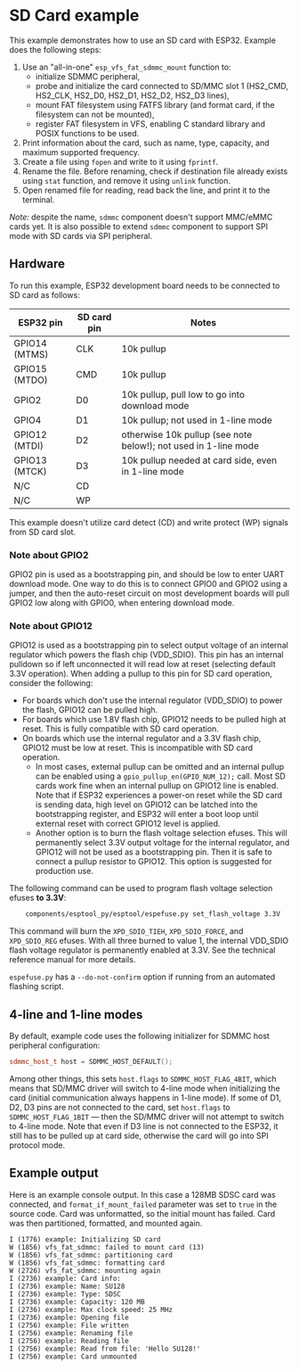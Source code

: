 # SD Card example

This example demonstrates how to use an SD card with ESP32. Example does the following steps:

1. Use an "all-in-one" `esp_vfs_fat_sdmmc_mount` function to:
    - initialize SDMMC peripheral,
    - probe and initialize the card connected to SD/MMC slot 1 (HS2_CMD, HS2_CLK, HS2_D0, HS2_D1, HS2_D2, HS2_D3 lines),
    - mount FAT filesystem using FATFS library (and format card, if the filesystem can not be mounted),
    - register FAT filesystem in VFS, enabling C standard library and POSIX functions to be used.
2. Print information about the card, such as name, type, capacity, and maximum supported frequency.
3. Create a file using `fopen` and write to it using `fprintf`.
4. Rename the file. Before renaming, check if destination file already exists using `stat` function, and remove it using `unlink` function.
5. Open renamed file for reading, read back the line, and print it to the terminal.

*Note:* despite the name, `sdmmc` component doesn't support MMC/eMMC cards yet. It is also possible to extend `sdmmc` component to support SPI mode with SD cards via SPI peripheral.

## Hardware

To run this example, ESP32 development board needs to be connected to SD card as follows:

ESP32 pin     | SD card pin | Notes
--------------|-------------|------------
GPIO14 (MTMS) | CLK         | 10k pullup
GPIO15 (MTDO) | CMD         | 10k pullup
GPIO2         | D0          | 10k pullup, pull low to go into download mode
GPIO4         | D1          | 10k pullup; not used in 1-line mode
GPIO12 (MTDI) | D2          | otherwise 10k pullup (see note below!); not used in 1-line mode
GPIO13 (MTCK) | D3          | 10k pullup needed at card side, even in 1-line mode
N/C           | CD          |
N/C           | WP          |

This example doesn't utilize card detect (CD) and write protect (WP) signals from SD card slot.

### Note about GPIO2

GPIO2 pin is used as a bootstrapping pin, and should be low to enter UART download mode. One way to do this is to connect GPIO0 and GPIO2 using a jumper, and then the auto-reset circuit on most development boards will pull GPIO2 low along with GPIO0, when entering download mode.

### Note about GPIO12

GPIO12 is used as a bootstrapping pin to select output voltage of an internal regulator which powers the flash chip (VDD_SDIO). This pin has an internal pulldown so if left unconnected it will read low at reset (selecting default 3.3V operation). When adding a pullup to this pin for SD card operation, consider the following:

- For boards which don't use the internal regulator (VDD_SDIO) to power the flash, GPIO12 can be pulled high.
- For boards which use 1.8V flash chip, GPIO12 needs to be pulled high at reset. This is fully compatible with SD card operation.
- On boards which use the internal regulator and a 3.3V flash chip, GPIO12 must be low at reset. This is incompatible with SD card operation.
    * In most cases, external pullup can be omitted and an internal pullup can be enabled using a `gpio_pullup_en(GPIO_NUM_12);` call. Most SD cards work fine when an internal pullup on GPIO12 line is enabled. Note that if ESP32 experiences a power-on reset while the SD card is sending data, high level on GPIO12 can be latched into the bootstrapping register, and ESP32 will enter a boot loop until external reset with correct GPIO12 level is applied.
    * Another option is to burn the flash voltage selection efuses. This will permanently select 3.3V output voltage for the internal regulator, and GPIO12 will not be used as a bootstrapping pin. Then it is safe to connect a pullup resistor to GPIO12. This option is suggested for production use.

The following command can be used to program flash voltage selection efuses **to 3.3V**:

```sh
    components/esptool_py/esptool/espefuse.py set_flash_voltage 3.3V
```

This command will burn the `XPD_SDIO_TIEH`, `XPD_SDIO_FORCE`, and `XPD_SDIO_REG` efuses. With all three burned to value 1, the internal VDD_SDIO flash voltage regulator is permanently enabled at 3.3V. See the technical reference manual for more details.

`espefuse.py` has a `--do-not-confirm` option if running from an automated flashing script.

## 4-line and 1-line modes

By default, example code uses the following initializer for SDMMC host peripheral configuration:

```c++
sdmmc_host_t host = SDMMC_HOST_DEFAULT();
```

Among other things, this sets `host.flags` to `SDMMC_HOST_FLAG_4BIT`, which means that SD/MMC driver will switch to 4-line mode when initializing the card (initial communication always happens in 1-line mode). If some of D1, D2, D3 pins are not connected to the card, set `host.flags` to `SDMMC_HOST_FLAG_1BIT` — then the SD/MMC driver will not attempt to switch to 4-line mode.
Note that even if D3 line is not connected to the ESP32, it still has to be pulled up at card side, otherwise the card will go into SPI protocol mode.


## Example output

Here is an example console output. In this case a 128MB SDSC card was connected, and `format_if_mount_failed` parameter was set to `true` in the source code. Card was unformatted, so the initial mount has failed. Card was then partitioned, formatted, and mounted again.

```
I (1776) example: Initializing SD card
W (1856) vfs_fat_sdmmc: failed to mount card (13)
W (1856) vfs_fat_sdmmc: partitioning card
W (1856) vfs_fat_sdmmc: formatting card
W (2726) vfs_fat_sdmmc: mounting again
I (2736) example: Card info:
I (2736) example: Name: SU128
I (2736) example: Type: SDSC
I (2736) example: Capacity: 120 MB
I (2736) example: Max clock speed: 25 MHz
I (2736) example: Opening file
I (2756) example: File written
I (2756) example: Renaming file
I (2756) example: Reading file
I (2756) example: Read from file: 'Hello SU128!'
I (2756) example: Card unmounted
```

